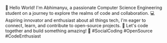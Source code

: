 👋 Hello World! I'm Abhimanyu, a passionate Computer Science Engineering student on a journey to explore the realms of code and collaboration. 💻 Aspiring innovator and enthusiast about all things tech, I'm eager to connect, learn, and contribute to open-source projects. 🌟 Let's code together and build something amazing! 🚀 #SocialCoding #OpenSource #CodeEnthusiast

<!---
abhimanyusingh-0/abhimanyusingh-0 is a ✨ special ✨ repository because its `README.md` (this file) appears on your GitHub profile.
You can click the Preview link to take a look at your changes.
--->
